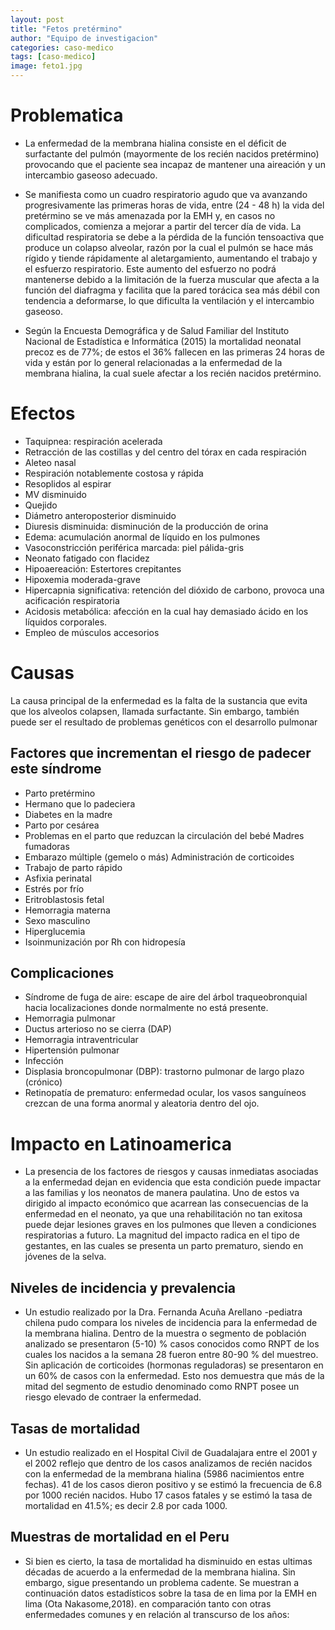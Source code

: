 ```yaml
---
layout: post
title: "Fetos pretérmino"
author: "Equipo de investigacion"
categories: caso-medico
tags: [caso-medico]
image: feto1.jpg
---
```

# Problematica

* La enfermedad de la membrana hialina consiste en el déficit de surfactante del pulmón (mayormente de los recién nacidos pretérmino) provocando que el paciente sea incapaz de mantener una aireación y un intercambio gaseoso adecuado. 

* Se manifiesta como un cuadro respiratorio agudo que va avanzando progresivamente las primeras horas de vida, entre (24 - 48 h) la vida del pretérmino se ve más amenazada por la EMH y, en casos no complicados, comienza a mejorar a partir del tercer día de vida. La dificultad respiratoria se debe a la pérdida de la función tensoactiva que produce un colapso alveolar, razón por la cual el pulmón se hace más rígido y tiende rápidamente al aletargamiento, aumentando el trabajo y el esfuerzo respiratorio. Este aumento del esfuerzo no podrá mantenerse debido a la limitación de la fuerza muscular que afecta a la función del diafragma y facilita que la pared torácica sea más débil con tendencia a deformarse, lo que dificulta la ventilación y el intercambio gaseoso. 

* Según la Encuesta Demográfica y de Salud Familiar del Instituto Nacional de Estadística e Informática (2015) la mortalidad neonatal precoz es de 77%; de estos el 36% fallecen en las primeras 24 horas de vida y están por lo general relacionadas a la enfermedad de la membrana hialina, la cual suele afectar a los recién nacidos pretérmino.
 
# Efectos 
 
* Taquipnea: respiración acelerada 
* Retracción de las costillas y del centro del tórax en cada respiración 
*	Aleteo nasal 
*	Respiración notablemente costosa y rápida
*	Resoplidos al espirar
*	MV disminuido 
*	Quejido
*	Diámetro anteroposterior disminuido 
*	Diuresis disminuida: disminución de la producción de orina
*	Edema: acumulación anormal de líquido en los pulmones
*	Vasoconstricción periférica marcada: piel pálida-gris 
*	Neonato fatigado con flacidez
*	Hipoaereación: Estertores crepitantes 
*	Hipoxemia moderada-grave
*	Hipercapnia significativa: retención del dióxido de carbono, provoca una acificación respiratoria
*	Acidosis metabólica: afección en la cual hay demasiado ácido en los líquidos corporales.
*	Empleo de músculos accesorios 

# Causas 

La causa principal de la enfermedad es la falta de la sustancia que evita que los alveolos colapsen, llamada surfactante. Sin embargo, también puede ser el resultado de problemas genéticos con el desarrollo pulmonar

## Factores que incrementan el riesgo de padecer este síndrome

* Parto pretérmino	
* Hermano que lo padeciera	
* Diabetes en la madre
* Parto por cesárea
* Problemas en el parto que reduzcan la circulación del bebé	Madres fumadoras
* Embarazo múltiple (gemelo o más)	Administración de corticoides
* Trabajo de parto rápido	
* Asfixia perinatal	
* Estrés por frío	
* Eritroblastosis fetal	
* Hemorragia materna	
* Sexo masculino	
* Hiperglucemia	
* Isoinmunización por Rh con hidropesía	
 
## Complicaciones 

*	Síndrome de fuga de aire: escape de aire del árbol traqueobronquial hacia localizaciones donde normalmente no está presente.
*	Hemorragia pulmonar
*	Ductus arterioso no se cierra (DAP) 
*	Hemorragia intraventricular
*	Hipertensión pulmonar
*	Infección 
*	Displasia broncopulmonar (DBP): trastorno pulmonar de largo plazo (crónico)
*	Retinopatía de prematuro: enfermedad ocular, los vasos sanguíneos crezcan de una forma anormal y aleatoria dentro del ojo. 

# Impacto en Latinoamerica 

* La presencia de los factores de riesgos y causas inmediatas asociadas a la enfermedad dejan en evidencia que esta condición puede impactar a las familias y los neonatos de manera paulatina. Uno de estos va dirigido al impacto económico que acarrean las consecuencias de la enfermedad en el neonato, ya que una rehabilitación no tan exitosa puede dejar lesiones graves en los pulmones que lleven a condiciones respiratorias a futuro. La magnitud del impacto radica en el tipo de gestantes, en las cuales se presenta un parto prematuro, siendo en jóvenes de la selva.

## Niveles de incidencia y prevalencia

* Un estudio realizado por la Dra. Fernanda Acuña Arellano -pediatra chilena pudo compara los niveles de incidencia para la enfermedad de la membrana hialina. Dentro de la muestra o segmento de población analizado se presentaron (5-10) % casos conocidos como RNPT de los cuales los nacidos a la semana 28 fueron entre 80-90 % del muestreo. Sin aplicación de corticoides (hormonas reguladoras) se presentaron en un 60% de casos con la enfermedad. Esto nos demuestra que más de la mitad del segmento de estudio denominado como RNPT posee un riesgo elevado de contraer la enfermedad.

## Tasas de mortalidad 

* Un estudio realizado en el Hospital Civil de Guadalajara entre el 2001 y el 2002 reflejo que dentro de los casos analizamos de recién nacidos con la enfermedad de la membrana hialina (5986 nacimientos entre fechas). 41 de los casos dieron positivo y se estimó la frecuencia de 6.8 por 1000 recién nacidos. Hubo 17 casos fatales y se estimó la tasa de mortalidad en 41.5%; es decir 2.8 por cada 1000.

## Muestras de mortalidad en el Peru 

* Si bien es cierto, la tasa de mortalidad ha disminuido en estas ultimas décadas de acuerdo a la enfermedad de la membrana hialina. Sin embargo, sigue presentando un problema cadente. Se muestran a continuación datos estadísticos sobre la tasa de en lima por la EMH en lima (Ota Nakasome,2018). en comparación tanto con otras enfermedades comunes y en relación al transcurso de los años:


